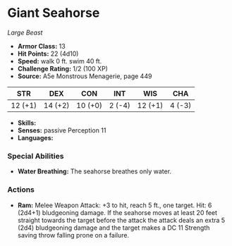 # Giant Seahorse

*Large* *Beast*

- **Armor Class:** 13
- **Hit Points:** 22 (4d10)
- **Speed:** walk 0 ft. swim 40 ft.
- **Challenge Rating:** 1/2 (100 XP)
- **Source:** A5e Monstrous Menagerie, page 449

| STR | DEX | CON | INT | WIS | CHA |
| --- | --- | --- | --- | --- | --- |
| 12 (+1) | 14 (+2) | 10 (+0) | 2 (-4) | 12 (+1) | 4 (-3) |

- **Skills:** 
- **Senses:** passive Perception 11
- **Languages:** 

### Special Abilities

- **Water Breathing:** The seahorse breathes only water.

### Actions

- **Ram:** Melee Weapon Attack: +3 to hit, reach 5 ft., one target. Hit: 6 (2d4+1) bludgeoning damage. If the seahorse moves at least 20 feet straight towards the target before the attack  the attack deals an extra 5 (2d4) bludgeoning damage and the target makes a DC 11 Strength saving throw  falling prone on a failure.


